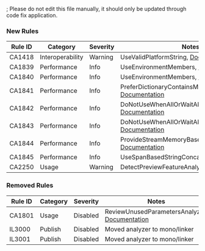; Please do not edit this file manually, it should only be updated through code fix application.

### New Rules

Rule ID | Category | Severity | Notes
--------|----------|----------|-------
CA1418 | Interoperability | Warning | UseValidPlatformString, [Documentation](https://docs.microsoft.com/dotnet/fundamentals/code-analysis/quality-rules/ca1418)
CA1839 | Performance | Info | UseEnvironmentMembers, [Documentation](https://docs.microsoft.com/dotnet/fundamentals/code-analysis/quality-rules/ca1839)
CA1840 | Performance | Info | UseEnvironmentMembers, [Documentation](https://docs.microsoft.com/dotnet/fundamentals/code-analysis/quality-rules/ca1840)
CA1841 | Performance | Info | PreferDictionaryContainsMethods, [Documentation](https://docs.microsoft.com/dotnet/fundamentals/code-analysis/quality-rules/ca1841)
CA1842 | Performance | Info | DoNotUseWhenAllOrWaitAllWithSingleArgument, [Documentation](https://docs.microsoft.com/dotnet/fundamentals/code-analysis/quality-rules/ca1842)
CA1843 | Performance | Info | DoNotUseWhenAllOrWaitAllWithSingleArgument, [Documentation](https://docs.microsoft.com/dotnet/fundamentals/code-analysis/quality-rules/ca1843)
CA1844 | Performance | Info | ProvideStreamMemoryBasedAsyncOverrides, [Documentation](https://docs.microsoft.com/dotnet/fundamentals/code-analysis/quality-rules/ca1844)
CA1845 | Performance | Info | UseSpanBasedStringConcat, [Documentation](https://docs.microsoft.com/dotnet/fundamentals/code-analysis/quality-rules/ca1845)
CA2250 | Usage | Warning | DetectPreviewFeatureAnalyzer, [Documentation](https://docs.microsoft.com/dotnet/fundamentals/code-analysis/quality-rules/ca2250)

### Removed Rules

Rule ID | Category | Severity | Notes
--------|----------|----------|-------
CA1801 | Usage | Disabled | ReviewUnusedParametersAnalyzer, [Documentation](https://docs.microsoft.com/visualstudio/code-quality/ca1801)
IL3000 | Publish | Disabled | Moved analyzer to mono/linker
IL3001 | Publish | Disabled | Moved analyzer to mono/linker
